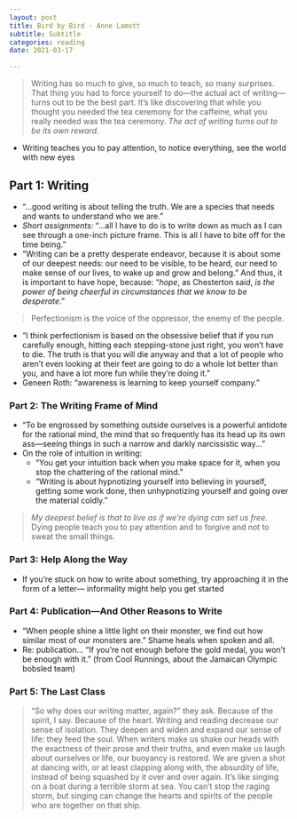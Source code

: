 ```yaml
---
layout: post
title: Bird by Bird - Anne Lamott
subtitle: Subtitle
categories: reading
date: 2021-03-17

---
```


> Writing has so much to give, so much to teach, so many surprises. That thing you had to force yourself to do—the actual act of writing—turns out to be the best part. It’s like discovering that while you thought you needed the tea ceremony for the caffeine, what you really needed was the tea ceremony. *The act of writing turns out to be its own reward.*

- Writing teaches you to pay attention, to notice everything, see the world with new eyes

## Part 1: Writing

- “...good writing is about telling the truth. We are a species that needs and wants to understand who we are.”
- *Short assignments:* “...all I have to do is to write down as much as I can see through a one-inch picture frame. This is all I have to bite off for the time being.”
- “Writing can be a pretty desperate endeavor, because it is about some of our deepest needs: our need to be visible, to be heard, our need to make sense of our lives, to wake up and grow and belong.” And thus, it is important to have hope, because: “*hope*, as Chesterton said, *is the power of being cheerful in circumstances that we know to be desperate*.”

> Perfectionism is the voice of the oppressor, the enemy of the people.

- “I think perfectionism is based on the obsessive belief that if you run carefully enough, hitting each stepping-stone just right, you won’t have to die. The truth is that you will die anyway and that a lot of people who aren’t even looking at their feet are going to do a whole lot better than you, and have a lot more fun while they’re doing it.”
- Geneen Roth: “awareness is learning to keep yourself company.”

### Part 2: The Writing Frame of Mind

- “To be engrossed by something outside ourselves is a powerful antidote for the rational mind, the mind that so frequently has its head up its own ass—seeing things in such a narrow and darkly narcissistic way...”
- On the role of intuition in writing:
    - “You get your intuition back when you make space for it, when you stop the chattering of the rational mind.”
    - “Writing is about hypnotizing yourself into believing in yourself, getting some work done, then unhypnotizing yourself and going over the material coldly.”

> *My deepest belief is that to live as if we’re dying can set us free.* Dying people teach you to pay attention and to forgive and not to sweat the small things.

### Part 3: Help Along the Way

- If you’re stuck on how to write about something, try approaching it in the form of a letter— informality might help you get started

### Part 4: Publication—And Other Reasons to Write

- “When people shine a little light on their monster, we find out how similar most of our monsters are.” Shame heals when spoken and all.
- Re: publication... “If you’re not enough before the gold medal, you won’t be enough with it.” (from Cool Runnings, about the Jamaican Olympic bobsled team)

### Part 5: The Last Class

> “So why does our writing matter, again?” they ask. Because of the spirit, I say. Because of the heart. Writing and reading decrease our sense of isolation. They deepen and widen and expand our sense of life: they feed the soul. When writers make us shake our heads with the exactness of their prose and their truths, and even make us laugh about ourselves or life, our buoyancy is restored. We are given a shot at dancing with, or at least clapping along with, the absurdity of life, instead of being squashed by it over and over again. It’s like singing on a boat during a terrible storm at sea. You can’t stop the raging storm, but singing can change the hearts and spirits of the people who are together on that ship.
